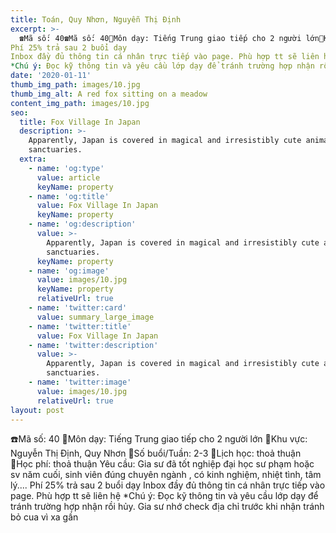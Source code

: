 ```yaml
---
title: Toán, Quy Nhơn, Nguyễn Thị Định
excerpt: >-
  ☎️Mã số: 40☎️Mã số: 40🔹Môn dạy: Tiếng Trung giao tiếp cho 2 người lớn🔹Khu vực: Nguyễn Thị Định, Quy Nhơn🔹Số buổi/Tuần: 2-3🔹Lịch học: thoả thuận🔹Học phí:  thoả thuậnYêu cầu: Gia sư đã tốt nghiệp đại học sư phạm hoặc sv năm cuối, sinh viên đúng chuyên ngành , có kinh nghiệm, nhiệt tình, tâm lý....
Phí 25% trả sau 2 buổi dạy
Inbox đầy đủ thông tin cá nhân trực tiếp vào page. Phù hợp tt sẽ liên hệ
*Chú ý: Đọc kỹ thông tin và yêu cầu lớp dạy để tránh trường hợp nhận rồi hủy. Gia sư nhớ check địa chỉ trước khi nhận tránh bỏ cua vì xa gần
date: '2020-01-11'
thumb_img_path: images/10.jpg
thumb_img_alt: A red fox sitting on a meadow
content_img_path: images/10.jpg
seo:
  title: Fox Village In Japan
  description: >-
    Apparently, Japan is covered in magical and irresistibly cute animal
    sanctuaries.
  extra:
    - name: 'og:type'
      value: article
      keyName: property
    - name: 'og:title'
      value: Fox Village In Japan
      keyName: property
    - name: 'og:description'
      value: >-
        Apparently, Japan is covered in magical and irresistibly cute animal
        sanctuaries.
      keyName: property
    - name: 'og:image'
      value: images/10.jpg
      keyName: property
      relativeUrl: true
    - name: 'twitter:card'
      value: summary_large_image
    - name: 'twitter:title'
      value: Fox Village In Japan
    - name: 'twitter:description'
      value: >-
        Apparently, Japan is covered in magical and irresistibly cute animal
        sanctuaries.
    - name: 'twitter:image'
      value: images/10.jpg
      relativeUrl: true
layout: post
---
```

☎️Mã số: 40
🔹Môn dạy: Tiếng Trung giao tiếp cho 2 người lớn
🔹Khu vực: Nguyễn Thị Định, Quy Nhơn
🔹Số buổi/Tuần: 2-3
🔹Lịch học: thoả thuận
🔹Học phí:  thoả thuận
Yêu cầu: Gia sư đã tốt nghiệp đại học sư phạm hoặc sv năm cuối, sinh viên đúng chuyên ngành , có kinh nghiệm, nhiệt tình, tâm lý....
Phí 25% trả sau 2 buổi dạy
Inbox đầy đủ thông tin cá nhân trực tiếp vào page. Phù hợp tt sẽ liên hệ
*Chú ý: Đọc kỹ thông tin và yêu cầu lớp dạy để tránh trường hợp nhận rồi hủy. Gia sư nhớ check địa chỉ trước khi nhận tránh bỏ cua vì xa gần